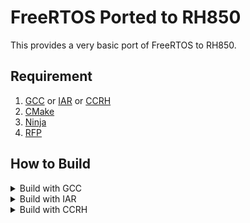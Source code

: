 # FreeRTOS Ported to RH850

This provides a very basic port of FreeRTOS to RH850.

## Requirement

1. [GCC](https://github.com/mikisama/Auto_Build_GCC_RH850/releases) or [IAR](https://www.iar.com/products/#/search?architecture=RH850) or [CCRH](https://www.renesas.com/eu/en/software-tool/c-compiler-package-rh850-family)
2. [CMake](https://github.com/Kitware/CMake/releases)
3. [Ninja](https://github.com/ninja-build/ninja/releases)
4. [RFP](https://www.renesas.com/us/en/software-tool/renesas-flash-programmer-programming-gui)

## How to Build

<details>
<summary>Build with GCC</summary>

### Add toolchain path to the environment(PATH) variable.
```bash
$ # Set the PATH Environment Variables in Windows PowerShell
$ $env:path+=';D:/v850-elf-gcc-win32-x64/bin'
$ $env:path+=';C:/Program Files (x86)/Renesas Electronics/Programming Tools/Renesas Flash Programmer V3.08'
$ v850-elf-gcc --version
$ rfp-cli --version
```

### Build command
```bash
$ git clone https://github.com/mikisama/FreeRTOS_RH850
$ cd FreeRTOS_RH850/build
$ cmake -DCMAKE_TOOLCHAIN_FILE='cmake/gcc.cmake' -DCMAKE_BUILD_TYPE=Debug -GNinja ..
$ ninja
$ ninja flash
```
![build](docs/gcc_build.webp)
</details>

<details>
<summary>Build with IAR</summary>

### Add toolchain path to the environment(PATH) variable.
```bash
$ # Set the PATH Environment Variables in Windows PowerShell
$ $env:path+=';C:/Program Files (x86)/IAR Systems/Embedded Workbench 8.1/rh850/bin'
$ $env:path+=';C:/Program Files (x86)/Renesas Electronics/Programming Tools/Renesas Flash Programmer V3.08'
$ iccrh850 --version
$ rfp-cli --version
```

### Build command

```bash
$ git clone https://github.com/mikisama/FreeRTOS_RH850
$ cd FreeRTOS_RH850/build
$ cmake -DCMAKE_TOOLCHAIN_FILE='cmake/iar.cmake' -DCMAKE_BUILD_TYPE=Debug -GNinja ..
$ ninja
```
![build](docs/iar_build.webp)
</details>

<details>
<summary>Build with CCRH</summary>

### Add toolchain path to the environment(PATH) variable.
```bash
$ # Set the PATH Environment Variables in Windows PowerShell
$ $env:path+=';C:/Program Files (x86)/Renesas Electronics/CS+/CC/CC-RH/V2.04.00/bin'
$ $env:path+=';C:/Program Files (x86)/Renesas Electronics/Programming Tools/Renesas Flash Programmer V3.08'
$ ccrh -v
$ rfp-cli --version
```

### Build command

```bash
$ git clone https://github.com/mikisama/FreeRTOS_RH850
$ cd FreeRTOS_RH850/build
$ cmake -DCMAKE_TOOLCHAIN_FILE='cmake/ccrh.cmake' -DCMAKE_BUILD_TYPE=Debug -GNinja ..
$ ninja
```
![build](docs/ccrh_build.webp)
</details>
